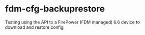 # fdm-cfg-backuprestore

Testing using the API to a FirePower (FDM managed) 6.6 device to download and restore config

